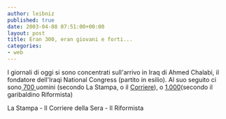 ```yaml
---
author: leibniz
published: true
date: 2003-04-08 07:51:00+00:00
layout: post
title: Eran 300, eran giovani e forti... 
categories:
- web
---
```


I giornali di oggi si sono concentrati sull'arrivo in Iraq di Ahmed Chalabi, il fondatore dell'Iraqi National Congress (partito in esilio). Al suo seguito ci sono[   700 ](http://www.lastampa.it/edicola/sitoweb/Esteri/art4.asp)uomini (secondo La Stampa, o il [Corriere](http://www.corriere.it/edicola/index.jsp?path=INTERNI&doc=CHI)), o  [1.000](http://www.ilriformista.it/documenti/articolo.asp?id_doc=5850)(secondo il garibaldino Riformista)

La Stampa - Il Corriere della Sera - Il Riformista
